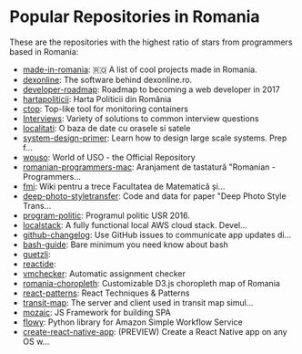 # Popular Repositories in Romania

These are the repositories with the highest ratio of stars from programmers based in Romania:

- [made-in-romania](https://github.com/IonicaBizau/made-in-romania): 🇷🇴 A list of cool projects made in Romania.
- [dexonline](https://github.com/dexonline/dexonline): The software behind dexonline.ro.
- [developer-roadmap](https://github.com/kamranahmedse/developer-roadmap): Roadmap to becoming a web developer in 2017
- [hartapoliticii](https://github.com/pistruiatul/hartapoliticii): Harta Politicii din România
- [ctop](https://github.com/bcicen/ctop): Top-like tool for monitoring containers
- [Interviews](https://github.com/kdn251/Interviews): Variety of solutions to common interview questions
- [localitati](https://github.com/romania/localitati): O baza de date cu orasele si satele
- [system-design-primer](https://github.com/donnemartin/system-design-primer): Learn how to design large scale systems. Prep f...
- [wouso](https://github.com/rosedu/wouso): World of USO - the Official Repository
- [romanian-programmers-mac](https://github.com/SaltwaterC/romanian-programmers-mac): Aranjament de tastatură "Romanian - Programmers...
- [fmi](https://github.com/palcu/fmi): Wiki pentru a trece Facultatea de Matematică și...
- [deep-photo-styletransfer](https://github.com/luanfujun/deep-photo-styletransfer): Code and data for paper "Deep Photo Style Trans...
- [program-politic](https://github.com/u-s-r/program-politic): Programul politic USR 2016.
- [localstack](https://github.com/atlassian/localstack): A fully functional local AWS cloud stack. Devel...
- [github-changelog](https://github.com/uberVU/github-changelog): Use GitHub issues to communicate app updates di...
- [bash-guide](https://github.com/Idnan/bash-guide): Bare minimum you need know about bash
- [guetzli](https://github.com/google/guetzli): 
- [reactide](https://github.com/reactide/reactide): 
- [vmchecker](https://github.com/rosedu/vmchecker): Automatic assignment checker
- [romania-choropleth](https://github.com/cimi/romania-choropleth): Customizable D3.js choropleth map of Romania 
- [react-patterns](https://github.com/vasanthk/react-patterns): React Techniques & Patterns 
- [transit-map](https://github.com/vasile/transit-map): The server and client used in transit map simul...
- [mozaic](https://github.com/uberVU/mozaic): JS Framework for building SPA
- [flowy](https://github.com/severb/flowy): Python library for Amazon Simple Workflow Service
- [create-react-native-app](https://github.com/react-community/create-react-native-app): (PREVIEW) Create a React Native app on any OS w...
